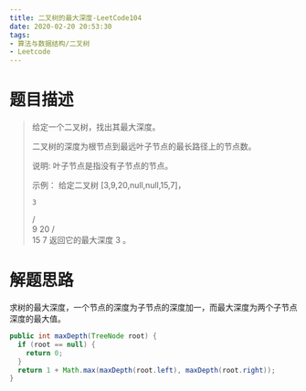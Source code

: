 ```yaml
---
title: 二叉树的最大深度-LeetCode104
date: 2020-02-20 20:53:30
tags: 
- 算法与数据结构/二叉树
- Leetcode
---
```


# 题目描述

> 给定一个二叉树，找出其最大深度。
>
> 二叉树的深度为根节点到最远叶子节点的最长路径上的节点数。
>
> 说明: 叶子节点是指没有子节点的节点。
>
> 示例：
> 给定二叉树 \[3,9,20,null,null,15,7]，
>
>     3
>    / \
>   9  20
>     /  \
>    15   7
> 返回它的最大深度 3 。

<!--more-->

# 解题思路

求树的最大深度，一个节点的深度为子节点的深度加一，而最大深度为两个子节点深度的最大值。

```java
public int maxDepth(TreeNode root) {
  if (root == null) {
    return 0;
  }
  return 1 + Math.max(maxDepth(root.left), maxDepth(root.right));
}
```

